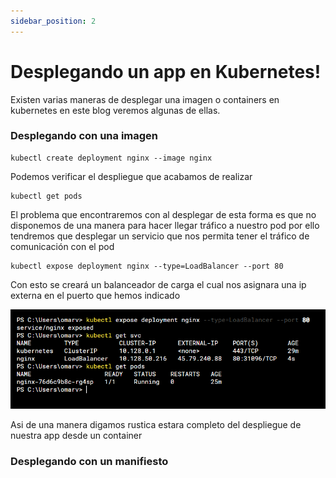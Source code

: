 ```yaml
---
sidebar_position: 2
---
```


# Desplegando un app en Kubernetes!

Existen varias maneras de desplegar una imagen o containers en kubernetes en este blog veremos algunas de ellas.

### Desplegando con una imagen

```
kubectl create deployment nginx --image nginx
```
Podemos verificar el despliegue que acabamos de realizar
```
kubectl get pods
```
El problema que encontraremos con al desplegar de esta forma es que no disponemos de una manera para hacer llegar tráfico a nuestro pod por ello tendremos que desplegar un servicio que nos permita tener el tráfico de comunicación con el pod
```
kubectl expose deployment nginx --type=LoadBalancer --port 80
```
Con esto se creará un balanceador de carga el cual nos asignara una ip externa en el puerto que hemos indicado

![kube-svc-deployment](./img/kube-svc-deployment.png)

Asi de una manera digamos rustica estara completo del despliegue de nuestra app desde un container

### Desplegando con un manifiesto
